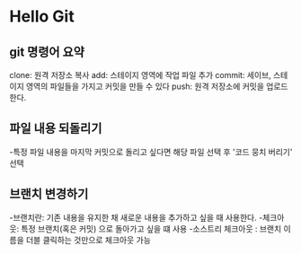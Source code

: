 # Hello Git

## git 명령어 요약

clone: 원격 저장소 복사
add: 스테이지 영역에 작업 파일 추가
commit: 세이브, 스테이지 영역의 파일들을 가지고 커밋을 만들 수 있다
push: 원격 저장소에 커밋을 업로드 한다.

 
## 파일 내용 되돌리기

-특정 파일 내용을 마지막 커밋으로 돌리고 싶다면 해당 파일 선택 후 '코드 뭉치 버리기' 선택

## 브랜치 변경하기
-브랜치란: 기존 내용을 유지한 채 새로운 내용을 추가하고 싶을 때 사용한다.
-체크아웃: 특정 브랜치(혹은 커밋) 으로 돌아가고 싶을 떄 사용
-소스트리 체크아웃 : 브랜치 이름을 더블 클릭하는 것만으로 체크아웃 가능

